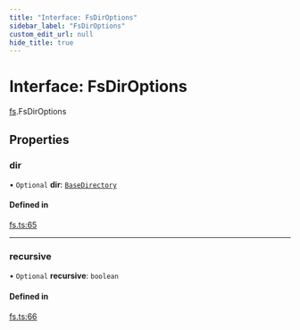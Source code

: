 ```yaml
---
title: "Interface: FsDirOptions"
sidebar_label: "FsDirOptions"
custom_edit_url: null
hide_title: true
---
```


# Interface: FsDirOptions

[fs](../modules/fs.md).FsDirOptions

## Properties

### dir

• `Optional` **dir**: [`BaseDirectory`](../enums/fs.basedirectory.md)

#### Defined in

[fs.ts:65](https://github.com/tauri-apps/tauri/blob/af634db/tooling/api/src/fs.ts#L65)

___

### recursive

• `Optional` **recursive**: `boolean`

#### Defined in

[fs.ts:66](https://github.com/tauri-apps/tauri/blob/af634db/tooling/api/src/fs.ts#L66)
